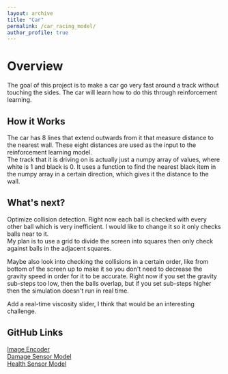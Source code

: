 ```yaml
---
layout: archive
title: "Car"
permalink: /car_racing_model/
author_profile: true
---
```


Overview
======
The goal of this project is to make a car go very fast around a track without touching the sides. The car will learn how to do this through reinforcement learning.

How it Works
------
The car has 8 lines that extend outwards from it that measure distance to the nearest wall. These eight distances are used as the input to the reinforcement learning model.  
The track that it is driving on is actually just a numpy array of values, where white is 1 and black is 0. It uses a function to find the nearest black item in the numpy array in a certain direction, which gives it the distance to the wall.

What's next?
------
Optimize collision detection. Right now each ball is checked with every other ball which is very inefficient. I would like to change it so it only checks balls near to it.   
My plan is to use a grid to divide the screen into squares then only check against balls in the adjacent squares.

Maybe also look into checking the collisions in a certain order, like from bottom of the screen up to make it so you don't need to decrease the gravity speed in order for it to be accurate. Right now if you set the gravity sub-steps too low, then the balls overlap, but if you set sub-steps higher then the simulation doesn't run in real time.

Add a real-time viscosity slider, I think that would be an interesting challenge.

GitHub Links
------
[Image Encoder](https://github.com/EndeavoringOrb/SCAI/blob/main/autoencoders/autoencoder_E0.h5)  
[Damage Sensor Model](https://github.com/EndeavoringOrb/SCAI/blob/main/dmg_models/dmg_model35.h5)  
[Health Sensor Model](https://github.com/EndeavoringOrb/SCAI/blob/main/health_models/health_model105.h5)
